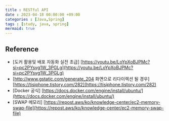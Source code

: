 ```yaml
---
title : RESTful API
date : 2023-04-18 00:00:00 +09:00
categories : [Java,Spring]
tags : [study, java, spring] 
mermaid: true
---
```



## Reference
- [도커 활용및 배포 자동화 실전 초급] [https://youtu.be/LoYpXoBJPMc?si=pc2PYsvg1W_3PGLg](https://youtu.be/LoYpXoBJPMc?si=pc2PYsvg1W_3PGLg)
- [http://www.gstatic.com/generate_204 화면으로 리다이렉션 될 경우] [https://tisiphone.tistory.com/282](https://tisiphone.tistory.com/282)
- [Docker 공식] [https://docs.docker.com/engine/install/ubuntu/](https://docs.docker.com/engine/install/ubuntu/)
- [SWAP 메모리] [https://repost.aws/ko/knowledge-center/ec2-memory-swap-file](https://repost.aws/ko/knowledge-center/ec2-memory-swap-file)